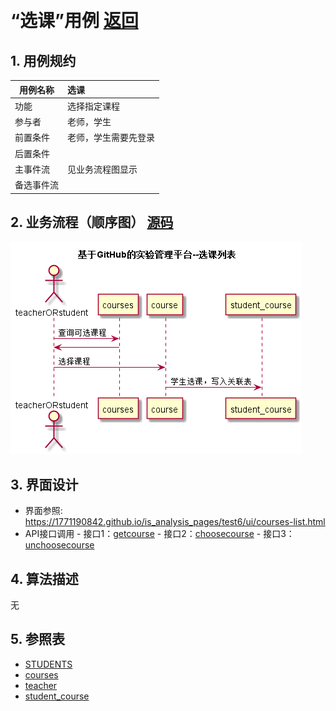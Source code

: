 ﻿﻿<!-- markdownlint-disable MD033-->
<!-- 禁止MD033类型的警告 https://www.npmjs.com/package/markdownlint -->

# “选课”用例 [返回](../README.md)
## 1. 用例规约

|用例名称|选课|
|-------|:-------------|
|功能|选择指定课程|
|参与者|老师，学生|
|前置条件|老师，学生需要先登录|
|后置条件| |
|主事件流|见业务流程图显示 |
|备选事件流| |

## 2. 业务流程（顺序图） [源码](../src/选课.puml)
![sequence1](../选课.png) 

## 3. 界面设计
- 界面参照: https://1771190842.github.io/is_analysis_pages/test6/ui/courses-list.html
- API接口调用
        - 接口1：[getcourse](../接口/getcourse.md) 
        - 接口2：[choosecourse](../接口/choosecourse.md) 
        - 接口3：[unchoosecourse](../接口/unchoosecourse.md) 

## 4. 算法描述
无
    
## 5. 参照表

- [STUDENTS](../数据库设计.md/#STUDENTS)
- [courses](../数据库设计.md/#courses)
- [teacher](../数据库设计.md/#teacher)
- [student_course](../数据库设计.md/#student_course)


